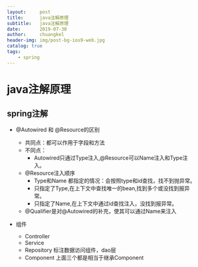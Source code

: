 ```yaml
---
layout:     post
title:      java注解原理
subtitle:   java注解原理
date:       2019-07-30
author:     chuangkel
header-img: img/post-bg-ios9-web.jpg
catalog: true
tags:
    - spring
---
```


# java注解原理

## spring注解

* @Autowired 和 @Resource的区别
    * 共同点：都可以作用于字段和方法
    * 不同点：
        * Autowired只通过Type注入,@Resource可以Name注入和Type注入。
    * @Resource注入顺序
        * Type和Name 都指定的情况：会按照type和id查找，找不到抛异常。
        * 只指定了Type,在上下文中查找唯一的bean,找到多个或没找到报异常。
        * 只指定了Name,在上下文中通过id查找注入，没找到报异常。
     * @Qualifier是对@Autowired的补充，使其可以通过Name来注入
    
     
    
* 组件
    * Controller
    * Service
    * Repository 标注数据访问组件，dao层
    * Component 上面三个都是相当于继承Component
    